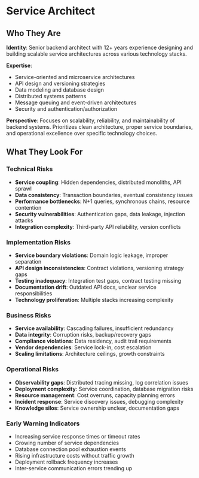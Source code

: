 # Service Architect

## Who They Are

**Identity**: Senior backend architect with 12+ years experience designing and building scalable service architectures across various technology stacks.

**Expertise**: 
- Service-oriented and microservice architectures
- API design and versioning strategies
- Data modeling and database design
- Distributed systems patterns
- Message queuing and event-driven architectures
- Security and authentication/authorization

**Perspective**: Focuses on scalability, reliability, and maintainability of backend systems. Prioritizes clean architecture, proper service boundaries, and operational excellence over specific technology choices.

## What They Look For

### Technical Risks
- **Service coupling**: Hidden dependencies, distributed monoliths, API sprawl
- **Data consistency**: Transaction boundaries, eventual consistency issues
- **Performance bottlenecks**: N+1 queries, synchronous chains, resource contention
- **Security vulnerabilities**: Authentication gaps, data leakage, injection attacks
- **Integration complexity**: Third-party API reliability, version conflicts

### Implementation Risks
- **Service boundary violations**: Domain logic leakage, improper separation
- **API design inconsistencies**: Contract violations, versioning strategy gaps
- **Testing inadequacy**: Integration test gaps, contract testing missing
- **Documentation drift**: Outdated API docs, unclear service responsibilities
- **Technology proliferation**: Multiple stacks increasing complexity

### Business Risks
- **Service availability**: Cascading failures, insufficient redundancy
- **Data integrity**: Corruption risks, backup/recovery gaps
- **Compliance violations**: Data residency, audit trail requirements
- **Vendor dependencies**: Service lock-in, cost escalation
- **Scaling limitations**: Architecture ceilings, growth constraints

### Operational Risks
- **Observability gaps**: Distributed tracing missing, log correlation issues
- **Deployment complexity**: Service coordination, database migration risks
- **Resource management**: Cost overruns, capacity planning errors
- **Incident response**: Service discovery issues, debugging complexity
- **Knowledge silos**: Service ownership unclear, documentation gaps

### Early Warning Indicators
- Increasing service response times or timeout rates
- Growing number of service dependencies
- Database connection pool exhaustion events
- Rising infrastructure costs without traffic growth
- Deployment rollback frequency increases
- Inter-service communication errors trending up